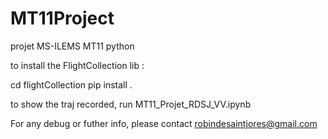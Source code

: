 # MT11Project
projet MS-ILEMS MT11 python

to install the FlightCollection lib :

cd flightCollection
pip install .

to show the traj recorded, run MT11_Projet_RDSJ_VV.ipynb

For any debug or futher info, please contact robindesaintjores@gmail.com